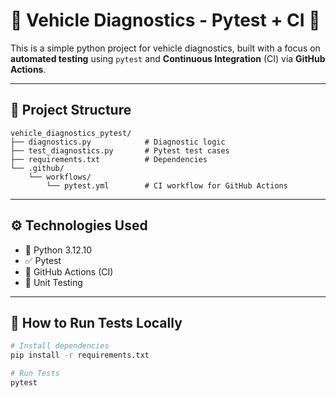 # :car: Vehicle Diagnostics - Pytest + CI 🚀

This is a simple python project for vehicle diagnostics, built with a focus on **automated testing** using `pytest` and **Continuous Integration** (CI) via **GitHub Actions**.

---
## 📁 Project Structure

```text
vehicle_diagnostics_pytest/
├── diagnostics.py            # Diagnostic logic
├── test_diagnostics.py       # Pytest test cases
├── requirements.txt          # Dependencies
└── .github/
    └── workflows/
        └── pytest.yml        # CI workflow for GitHub Actions
```
---
## ⚙️ Technologies Used

- 🐍 Python 3.12.10
- ✅ Pytest
- 🔁 GitHub Actions (CI)
- 🧪 Unit Testing

---

## 🧪 How to Run Tests Locally

```bash
# Install dependencies
pip install -r requirements.txt

# Run Tests
pytest

